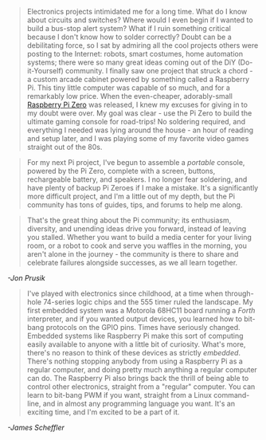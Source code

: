 >Electronics projects intimidated me for a long time. What do I know about circuits and switches? Where would I even begin if I wanted to build a bus-stop alert system? What if I ruin something critical because I don't know how to solder correctly? Doubt can be a debilitating force, so I sat by admiring all the cool projects others were posting to the Internet: robots, smart costumes, home automation systems; there were so many great ideas coming out of the DiY (Do-it-Yourself) community. I finally saw one project that struck a chord - a custom arcade cabinet powered by something called a Raspberry Pi. This tiny little computer was capable of so much, and for a remarkably low price. When the even-cheaper, adorably-small [Raspberry Pi Zero][pi-zero-specs] was released, I knew my excuses for giving in to my doubt were over. My goal was clear - use the Pi Zero to build the ultimate gaming console for road-trips! No soldering required, and everything I needed was lying around the house - an hour of reading and setup later, and I was playing some of my favorite video games straight out of the 80s.

>For my next Pi project, I've begun to assemble a _portable_ console, powered by the Pi Zero, complete with a screen, buttons, rechargeable battery, and speakers. I no longer fear soldering, and have plenty of backup Pi Zeroes if I make a mistake. It's a significantly more difficult project, and I'm a little out of my depth, but the Pi community has tons of guides, tips, and forums to help me along.

>That's the great thing about the Pi community; its enthusiasm, diversity, and unending ideas drive you forward, instead of leaving you stalled. Whether you want to build a media center for your living room, or a robot to cook and serve you waffles in the morning, you aren't alone in the journey - the community is there to share and celebrate failures alongside successes, as we all learn together.

_-Jon Prusik_

>I've played with electronics since childhood, at a time when through-hole 74-series logic chips and the 555 timer ruled the landscape. My first embedded system was a Motorola 68HC11 board running a _Forth_ interpreter, and if you wanted output devices, you learned how to bit-bang protocols on the GPIO pins.
>Times have seriously changed. Embedded systems like Raspberry Pi make this sort of computing easily available to anyone with a little bit of curiosity. What's more, there's no reason to think of these devices as strictly _embedded_. There's nothing stopping anybody from using a Raspberry Pi as a regular computer, and doing pretty much anything a regular computer can do.
>The Raspberry Pi also brings back the thrill of being able to control other electronics, straight from a "regular" computer. You can learn to bit-bang PWM if you want, straight from a Linux command-line, and in almost any programming language you want.
>It's an exciting time, and I'm excited to be a part of it.

_-James Scheffler_

[pi-zero-specs]: https://www.raspberrypi.org/products/pi-zero/
